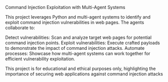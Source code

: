 Command Injection Exploitation with Multi-Agent Systems

This project leverages Python and multi-agent systems to identify and exploit command injection vulnerabilities in web pages. The agents collaborate to:

Detect vulnerabilities: Scan and analyze target web pages for potential command injection points.
Exploit vulnerabilities: Execute crafted payloads to demonstrate the impact of command injection attacks.
Automate processes: Showcase how multi-agent systems can work together for efficient vulnerability exploitation.

This project is for educational and ethical purposes only, highlighting the importance of securing web applications against command injection attacks
